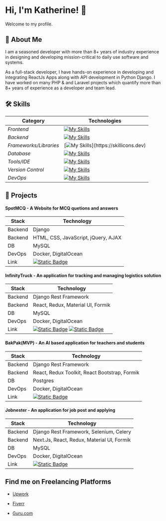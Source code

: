 
# Hi, I'm Katherine! 👋

Welcome to my profile.
## 🚀 About Me
I am a seasoned developer with more than 8+ years of industry experience in designing and developing mission-critical to daily use software and systems.

As a full-stack developer, I have hands-on experience in developing and integrating ReactJs Apps along with API development in Python Django. I have worked on many PHP & and Laravel projects which quantify more than 8+ years of experience as a developer and team lead.


## 🛠 Skills
| Category                  | Technologies                                                      |
|---------------------------|-------------------------------------------------------------------|
| *Frontend*              | [![My Skills](https://skillicons.dev/icons?i=react,next,js,html,css,scss,jquery,ajax)](https://skillicons.dev)            |
| *Backend*               | [![My Skills](https://skillicons.dev/icons?i=python,php)](https://skillicons.dev)                                                      |
| *Frameworks/Libraries*  | [![My Skills](https://skillicons.dev/icons?i=django,laravel,jquery,bootstrap,materialui,tailwind,redux,)](https://skillicons.dev) |
| *Database*       | [![My Skills](https://skillicons.dev/icons?i=mysql,postgres,sqlite)](https://skillicons.dev) 
| *Tools/IDE*       | [![My Skills](https://skillicons.dev/icons?i=vscode,atom,postman)](https://skillicons.dev)                                            
| *Version Control*       | [![My Skills](https://skillicons.dev/icons?i=github,bitbucket)](https://skillicons.dev)                                            |
| *DevOps*                | [![My Skills](https://skillicons.dev/icons?i=docker,aws)](https://skillicons.dev)                          |

## 🔗 Projects
#### SpotMCQ - A Website for MCQ quetions and answers

| Stack            | Technology                                                                |
| ----------------- | ------------------------------------------------------------------ |
| Backend  | Django |
| Backend | HTML, CSS, JavaScript, jQuery, AJAX |
| DB | MySQL |
| DevOps  | Docker, DigitalOcean |
| Link  | [![Static Badge](https://img.shields.io/badge/landingpage-click%20here-blue)](https://spotmcq.com/) |

#### InfinityTruck - An application for tracking and managing logistics solution 

| Stack            | Technology                                                                |
| ----------------- | ------------------------------------------------------------------ |
| Backend  | Django Rest Framework |
| Backend | React, Redux, Material UI, Formik |
| DB | MySQL |
| DevOps  | Docker, DigitalOcean |
| Link  | [![Static Badge](https://img.shields.io/badge/landingpage-click%20here-blue)](https://infinitytruck.in/) [![Static Badge](https://img.shields.io/badge/application-click%20here-blue)](https://app.infinitytruck.in/) |

#### BakPak(MVP) - An AI based application for teachers and students 

| Stack            | Technology                                                                |
| ----------------- | ------------------------------------------------------------------ |
| Backend  | Django Rest Framework |
| Backend | React, Redux Toolkit, React Bootstrap, Formik |
| DB | Postgres |
| DevOps  | Docker, DigitalOcean |
| Link  |[![Static Badge](https://img.shields.io/badge/application-click%20here-blue)](http://bakpak.ai/) |

#### Jobnester - An application for job post and applying

| Stack            | Technology                                                                |
| ----------------- | ------------------------------------------------------------------ |
| Backend  | Django Rest Framework, Selenium, Celery |
| Backend | Next.Js, React, Redux, Material UI, Formik |
| DB | MySQL |
| DevOps  | Docker, DigitalOcean |
| Link  | [![Static Badge](https://img.shields.io/badge/application-click%20here-blue)](https://jobnester.com/) |




## Find me on Freelancing Platforms

- [Upwork](https://www.upwork.com/freelancers/~01ea77ca745c32d0ed)

- [Fiverr](https://www.fiverr.com/shirshendughosh)

- [Guru.com](https://www.guru.com/freelancers/shirshendu-ghosh)

